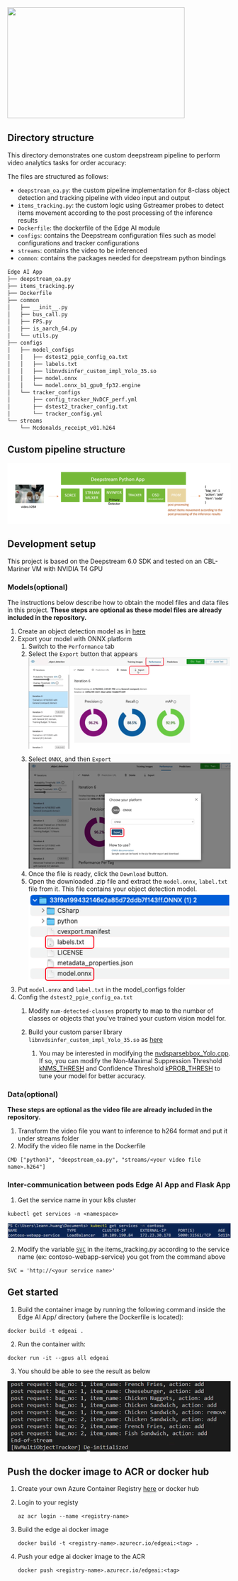 <img src="images/inferenced_video.gif" width="400" height="250"/>

## Directory structure
This directory demonstrates one custom deepstream pipeline to perform video analytics tasks for order accuracy:

The files are structured as follows:
- `deepstream_oa.py`: the custom pipeline implementation for 8-class object detection and tracking pipeline with video input and output
- `items_tracking.py`: the custom logic using Gstreamer probes to detect items movement according to the post processing of the inference results 
- `Dockerfile`: the dockerfile of the Edge AI module 
- `configs`: contains the Deepstream configuration files such as model configurations and tracker configurations
- `streams`: contains the video to be inferenced
- `common`: contains the packages needed for deepstream python bindings

```
Edge AI App
├── deepstream_oa.py
├── items_tracking.py
├── Dockerfile
├── common
│   ├── __init__.py
│   ├── bus_call.py
│   ├── FPS.py
│   ├── is_aarch_64.py
│   └── utils.py
├── configs
│   ├── model_configs
│   │   ├── dstest2_pgie_config_oa.txt
│   │   ├── labels.txt
│   │   ├── libnvdsinfer_custom_impl_Yolo_35.so
│   │   ├── model.onnx
│   │   └── model.onnx_b1_gpu0_fp32.engine
│   └── tracker_configs
│       ├── config_tracker_NvDCF_perf.yml
│       ├── dstest2_tracker_config.txt
│       └── tracker_config.yml
└── streams
    └── Mcdonalds_receipt_v01.h264
```
## Custom pipeline structure
![custom-pipeline-structure](images/custom_pipeline_structure.png)


## Development setup
This project is based on the Deepstream 6.0 SDK and tested on an CBL-Mariner VM with NVIDIA T4 GPU

### Models(optional)
The instructions below describe how to obtain the model files and data files in this project. **These steps are optional as these model files are already included in the repository.**

1. Create an object detection model as in [here](https://docs.microsoft.com/en-us/azure/cognitive-services/custom-vision-service/get-started-build-detector)
2. Export your model with ONNX platform
   1. Switch to the `Performance` tab
   2. Select the `Export` button that appears
      ![export-model](images/export-model.png)
   3. Select `ONNX`, and then `Export`
      ![export-onnx](images/export-onnx.png)
   4. Once the file is ready, click the `Download` button. 
   5. Open the downloaded .zip file and extract the `model.onnx`, `label.txt` file from it. This file contains your object detection model.
      ![zip-file](images/zip-file.png)
3. Put `model.onnx` and `label.txt` in the model_configs folder
4. Config the `dstest2_pgie_config_oa.txt`
   1. Modify `num-detected-classes` property to map to the number of classes or objects that you've trained your custom vision model for. 

   2. Build your custom parser library `libnvdsinfer_custom_impl_Yolo_35.so` as [here](https://github.com/leannhuang/custom-vision-parser-lib-for-nvidia-deepstream)
      1. You may be interested in modifying the [nvdsparsebbox_Yolo.cpp](https://github.com/leannhuang/custom-vision-parser-lib-for-nvidia-deepstream/blob/main/amd64/cv/nvdsparsebbox_Yolo.cpp). If so, you can modify the Non-Maximal Suppression Threshold [kNMS_THRESH](https://github.com/leannhuang/custom-vision-parser-lib-for-nvidia-deepstream/blob/main/amd64/cv/nvdsparsebbox_Yolo.cpp#L463) and Confidence Threshold [kPROB_THRESH](https://github.com/leannhuang/custom-vision-parser-lib-for-nvidia-deepstream/blob/main/amd64/cv/nvdsparsebbox_Yolo.cpp#L464) to tune your model for better accuracy.

### Data(optional) 
**These steps are optional as the video file are already included in the repository.**
1. Transform the video file you want to inference to h264 format and put it under streams folder
2. Modify the video file name in the Dockerfile
```shell
CMD ["python3", "deepstream_oa.py", "streams/<your video file name>.h264"] 
```

### Inter-communication between pods Edge AI App and Flask App
1. Get the service name in your k8s cluster
```shell
kubectl get services -n <namespace>
```
![svc_name](images/svc-name.png)

2. Modify the variable [`SVC`](https://github.com/microsoft/Azure-Edge-Solutions-Lab/blob/main/Edgezone-QSR%20Demo/Edge%20AI%20App/items_tracking.py#L15) in the items_tracking.py according to the service name (ex: contoso-webapp-service) you got from the command above 
```
SVC = 'http://<your service name>'
```

## Get started
1. Build the container image by running the following command inside the Edge AI App/ directory (where the Dockerfile is located):
```shell
docker build -t edgeai .
```
2. Run the container with:
```shell
docker run -it --gpus all edgeai
```
3. You should be able to see the result as below

![log](images/log.png)

## Push the docker image to ACR or docker hub
1. Create your own Azure Container Registry [here](https://learn.microsoft.com/en-us/azure/container-registry/container-registry-get-started-portal?tabs=azure-cli) or docker hub
2. Login to your registy
    ```
    az acr login --name <registry-name>
    ```
3. Build the edge ai docker image
        
    ```
    docker build -t <registry-name>.azurecr.io/edgeai:<tag> .
    ```
4. Push your edge ai docker image to the ACR
    ```
    docker push <registry-name>.azurecr.io/edgeai:<tag>
    ```



